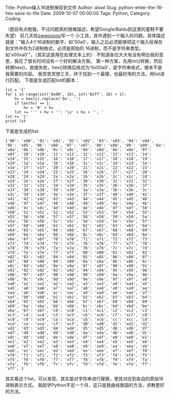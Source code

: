 Title: Python输入16进制保存到文件
Author: alswl
Slug: python-enter-the-16-hex-save-to-file
Date: 2009-10-07 00:00:00
Tags: Python, 
Category: Coding

（题目有点勉强，不过问题真的很难描述，希望Google/Baidu到这里的童鞋不要失望） 前几天给[zwwooooo](http://zww.me/)写一个
小工具，其中遇到一个输入的问题。具体描述就是："输入4个16进制的数字，如'00a0'，输入之后必须能够把这个输入给保存到文件中存为2进制格式，必须是原始的
16进制，而不是字符串类型。如'x00xa0'"。（其实这是用在处理文本上的） 不知道各位大大有没有明白我的意思，我花了很长时间没有一个好的解决方案。
第一种方案，先用int()转换，然后转换hex()，直接失败，hex()转换后格式为'0x00a0'，是字符串格式，根本不是我需要的内容。
我苦思冥想三天，终于找到一个最傻，也最好用的方法，用list进行匹配。 下面是生成匹配list的脚本：

    
    lst = '{'
    for i in range(int('0x00', 16), int('0xff', 16) + 1):
        hv = hex(i).replace('0x', '')
        if len(hv) == 1:
            hv = '0' + hv
        lst += ''' + hv + '': '\x' + hv + '', '
    lst += '}'
    print lst

下面是生成的list:

    
    {'00': 'x00', '01': 'x01', '02': 'x02', '03': 'x03', '04': 'x04', '05': 'x05', '06': 'x06', '07': 'x07', '08': 'x08', '09': 'x09', '0a': 'x0a', '0b': 'x0b', '0c': 'x0c', '0d': 'x0d', '0e': 'x0e', '0f': 'x0f', '10': 'x10', '11': 'x11', '12': 'x12', '13': 'x13', '14': 'x14', '15': 'x15', '16': 'x16', '17': 'x17', '18': 'x18', '19': 'x19', '1a': 'x1a', '1b': 'x1b', '1c': 'x1c', '1d': 'x1d', '1e': 'x1e', '1f': 'x1f', '20': 'x20', '21': 'x21', '22': 'x22', '23': 'x23', '24': 'x24', '25': 'x25', '26': 'x26', '27': 'x27', '28': 'x28', '29': 'x29', '2a': 'x2a', '2b': 'x2b', '2c': 'x2c', '2d': 'x2d', '2e': 'x2e', '2f': 'x2f', '30': 'x30', '31': 'x31', '32': 'x32', '33': 'x33', '34': 'x34', '35': 'x35', '36': 'x36', '37': 'x37', '38': 'x38', '39': 'x39', '3a': 'x3a', '3b': 'x3b', '3c': 'x3c', '3d': 'x3d', '3e': 'x3e', '3f': 'x3f', '40': 'x40', '41': 'x41', '42': 'x42', '43': 'x43', '44': 'x44', '45': 'x45', '46': 'x46', '47': 'x47', '48': 'x48', '49': 'x49', '4a': 'x4a', '4b': 'x4b', '4c': 'x4c', '4d': 'x4d', '4e': 'x4e', '4f': 'x4f', '50': 'x50', '51': 'x51', '52': 'x52', '53': 'x53', '54': 'x54', '55': 'x55', '56': 'x56', '57': 'x57', '58': 'x58', '59': 'x59', '5a': 'x5a', '5b': 'x5b', '5c': 'x5c', '5d': 'x5d', '5e': 'x5e', '5f': 'x5f', '60': 'x60', '61': 'x61', '62': 'x62', '63': 'x63', '64': 'x64', '65': 'x65', '66': 'x66', '67': 'x67', '68': 'x68', '69': 'x69', '6a': 'x6a', '6b': 'x6b', '6c': 'x6c', '6d': 'x6d', '6e': 'x6e', '6f': 'x6f', '70': 'x70', '71': 'x71', '72': 'x72', '73': 'x73', '74': 'x74', '75': 'x75', '76': 'x76', '77': 'x77', '78': 'x78', '79': 'x79', '7a': 'x7a', '7b': 'x7b', '7c': 'x7c', '7d': 'x7d', '7e': 'x7e', '7f': 'x7f', '80': 'x80', '81': 'x81', '82': 'x82', '83': 'x83', '84': 'x84', '85': 'x85', '86': 'x86', '87': 'x87', '88': 'x88', '89': 'x89', '8a': 'x8a', '8b': 'x8b', '8c': 'x8c', '8d': 'x8d', '8e': 'x8e', '8f': 'x8f', '90': 'x90', '91': 'x91', '92': 'x92', '93': 'x93', '94': 'x94', '95': 'x95', '96': 'x96', '97': 'x97', '98': 'x98', '99': 'x99', '9a': 'x9a', '9b': 'x9b', '9c': 'x9c', '9d': 'x9d', '9e': 'x9e', '9f': 'x9f', 'a0': 'xa0', 'a1': 'xa1', 'a2': 'xa2', 'a3': 'xa3', 'a4': 'xa4', 'a5': 'xa5', 'a6': 'xa6', 'a7': 'xa7', 'a8': 'xa8', 'a9': 'xa9', 'aa': 'xaa', 'ab': 'xab', 'ac': 'xac', 'ad': 'xad', 'ae': 'xae', 'af': 'xaf', 'b0': 'xb0', 'b1': 'xb1', 'b2': 'xb2', 'b3': 'xb3', 'b4': 'xb4', 'b5': 'xb5', 'b6': 'xb6', 'b7': 'xb7', 'b8': 'xb8', 'b9': 'xb9', 'ba': 'xba', 'bb': 'xbb', 'bc': 'xbc', 'bd': 'xbd', 'be': 'xbe', 'bf': 'xbf', 'c0': 'xc0', 'c1': 'xc1', 'c2': 'xc2', 'c3': 'xc3', 'c4': 'xc4', 'c5': 'xc5', 'c6': 'xc6', 'c7': 'xc7', 'c8': 'xc8', 'c9': 'xc9', 'ca': 'xca', 'cb': 'xcb', 'cc': 'xcc', 'cd': 'xcd', 'ce': 'xce', 'cf': 'xcf', 'd0': 'xd0', 'd1': 'xd1', 'd2': 'xd2', 'd3': 'xd3', 'd4': 'xd4', 'd5': 'xd5', 'd6': 'xd6', 'd7': 'xd7', 'd8': 'xd8', 'd9': 'xd9', 'da': 'xda', 'db': 'xdb', 'dc': 'xdc', 'dd': 'xdd', 'de': 'xde', 'df': 'xdf', 'e0': 'xe0', 'e1': 'xe1', 'e2': 'xe2', 'e3': 'xe3', 'e4': 'xe4', 'e5': 'xe5', 'e6': 'xe6', 'e7': 'xe7', 'e8': 'xe8', 'e9': 'xe9', 'ea': 'xea', 'eb': 'xeb', 'ec': 'xec', 'ed': 'xed', 'ee': 'xee', 'ef': 'xef', 'f0': 'xf0', 'f1': 'xf1', 'f2': 'xf2', 'f3': 'xf3', 'f4': 'xf4', 'f5': 'xf5', 'f6': 'xf6', 'f7': 'xf7', 'f8': 'xf8', 'f9': 'xf9', 'fa': 'xfa', 'fb': 'xfb', 'fc': 'xfc', 'fd': 'xfd', 'fe': 'xfe', 'ff': 'xff', }

其实看这个list，可以发现，其实是对字符串进行替换，使其对应到各自的原始16进制表示方式。
我刚学Python不足一个月，这只是我曲线救国的方法，求教更好的方法。

